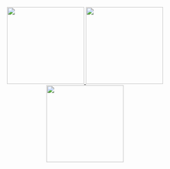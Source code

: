 <div align="center">
  <a href="https://github.com/sh4kaa">

  <img height="180em" src="https://github-readme-stats.vercel.app/api?username=sh4kaa&show_icons=true&theme=dracula&include_all_commits=true&count_private=true"/>
  <img height="180em" src="https://github-readme-stats.vercel.app/api/top-langs/?username=sh4kaa&layout=compact&langs_count=7&theme=dracula"/>
  <img height="180em" src="https://github-readme-stats.vercel.app/api/wakatime?username=willianrod&theme=dracula" />
</div>


